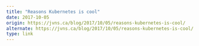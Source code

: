 ```yaml
---
title: "Reasons Kubernetes is cool"
date: 2017-10-05
origin: https://jvns.ca/blog/2017/10/05/reasons-kubernetes-is-cool/
alternate: https://jvns.ca/blog/2017/10/05/reasons-kubernetes-is-cool/
type: link
---
```


